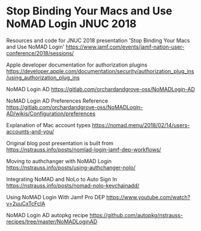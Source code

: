 # Stop Binding Your Macs and Use NoMAD Login JNUC 2018
Resources and code for JNUC 2018 presentation 'Stop Binding Your Macs and Use NoMAD Login'
https://www.jamf.com/events/jamf-nation-user-conference/2018/sessions/

Apple developer documentation for authorization plugins
https://developer.apple.com/documentation/security/authorization_plug_ins/using_authorization_plug_ins

NoMAD Login AD
https://gitlab.com/orchardandgrove-oss/NoMADLogin-AD

NoMAD Login AD Preferences Reference
https://gitlab.com/orchardandgrove-oss/NoMADLogin-AD/wikis/Configuration/preferences

Explanation of Mac account types 
https://nomad.menu/2018/02/14/users-accounts-and-you/

Original blog post presentation is built from
https://nstrauss.info/posts/nomlad-login-jamf-dep-workflows/

Moving to authchanger with NoMAD Login
https://nstrauss.info/posts/using-authchanger-nolo/

Integrating NoMAD and NoLo to Auto Sign In
https://nstrauss.info/posts/nomad-nolo-keychainadd/

Using NoMAD Login With Jamf Pro DEP
https://www.youtube.com/watch?v=2uuCxTcFclA

NoMAD Login AD autopkg recipe
https://github.com/autopkg/nstrauss-recipes/tree/master/NoMADLoginAD
